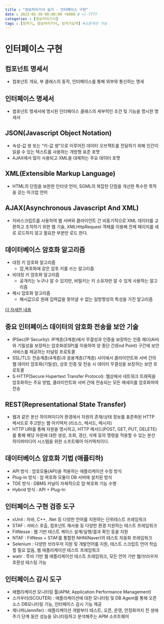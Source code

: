 ```yaml
---
title : "정보처리기사 실기 - 인터페이스 구현"
date : 2023-05-30 00:00:00 +0900 # +/-TTTT
categories : [정보처리기사]
tags : [정처기, 정보처리기사, 정처기요약] #소문자만 가능
---
```


# **인터페이스 구현**

## 컴포넌트 명세서
- 컴포넌트 개요, 부 클래스의 동작, 인터페이스를 통해 외부와 통신하는 명세

## 인터페이스 명세서
- 컴포넌트 명세서에 명시된 인터페이스 클래스의 세부적인 조건 및 기능을 명시한 명세서

## JSON(Javascript Object Notation)
- 속성-값 쌍 또는 “키-값 쌍”으로 이루어진 데이터 오브젝트를 전달하기 위해 인간이 읽을 수 있는 텍스트를 사용하는 개방형 표준 포맷
- AJAX에서 많이 사용되고 XML을 대체하는 주요 데이터 포맷

## XML(Extensible Markup Language)
- HTML의 단점을 보완한 인터넷 언어, SGML의 복잡한 단점을 개선한 특수한 목적을 갖는 마크업 언어

## AJAX(Asynchronous Javascript And XML)
- 자바스크립트를 사용하여 웹 서버와 클라이언트 간 비동기적으로 XML 데이터를 교환하고 조작하기 위한 웹 기술, XMLHttpRequest 객체를 이용해 전체 페이지를 새로 로드하지 않고 필요한 부분만 로드 한다.

## 데이터베이스 암호화 알고리즘

- 대칭 키 암호화 알고리즘
	+ 암,복호화에 같은 암호 키를 쓰는 알고리즘
- 비대칭 키 암호화 알고리즘
	+ 공개키는 누구나 알 수 있지만, 비밀키는 키 소유자만 알 수 있게 사용하는 알고리즘
- 해시 암호화 알고리즘
	+ 해시값으로 원래 입력값을 찾아낼 수 없는 일방향성의 특성을 가진 알고리즘

[더 자세한 내용](https://trulyeven.github.io/posts/%EC%86%8C%ED%94%84%ED%8A%B8%EC%9B%A8%EC%96%B4%EA%B0%9C%EB%B0%9C%EB%B3%B4%EC%95%88%EA%B5%AC%EC%B6%95/#암호-알고리즘encryption-algorithm)

## 중요 인터페이스 데이터의 암호화 전송을 보안 기술
- IPSec(IP Security): IP계층(3계층)에서 무결성과 인증을 보장하는 인증 헤더(AH)와 기밀성을 보장하는 암호화(ESP)를 이용하여 양 종단 간(End Point) 구간에 보안 서비스를 제공하는 터널링 프로토콜
- SSL/TLS: 전송계층(4계층)과 응용계층(7계층) 사이에서 클라이언트와 서버 간의 웹 데이터 암호화(기밀성), 상호 인증 및 전송 시 데이터 무결성을 보장하는 보안 프로토콜
- S-HTTP(Secure Hupertext Transfer Protocol): 웹상에서 네트워크 트래픽을 암호화하는 주요 방법, 클라이언트와 서버 간에 전송되는 모든 메세지를 암호화하여 전송

## REST(Representational State Transfer)
- 웹과 같은 분산 하이퍼미디어 환경에서 자원의 존재/상태 정보를 표준화된 HTTP 메서드로 주고받는 웹 아키텍처 (리소스, 메서드, 메시지)
- HTTP URI를 통해 자원을 명시하고, HTTP 메서드(POST, GET, PUT, DELETE)를 통해 해당 자원에 대한 생성, 조회, 갱신, 삭제 등의 명령을 적용할 수 있는 분산 하이퍼미디어 시스템을 위한 소프트웨어 아키텍처이다.

## 데이터베이스 암호화 기법 (애플티하)
- API 방식 : 암호모듈(API)을 적용하는 애플리케이션 수정 방식
- Plug-In 방식 : 암·복호화 모듈이 DB 서버에 설치된 방식
- TDE 방식 : DBMS 커널이 자체적으로 암·복호화 기능 수행
- Hybrid 방식 : API + Plug-In

## 인터페이스 구현 검증 도구
- xUnit : 자바, C++, .Net 등 다양한 언어를 지원하는 단위테스트 프레임워크
- STAF : 서비스 호출, 컴포넌트 재사용 등 다양한 환경 지원하는 테스트 프레임워크
- FitNesse : 웹 기반 테스트 케이스 설계/실행/결과 확인 등을 지원
- NTAF : FitNess + STAF를 통합한 NHN(Naver)의 테스트 자동화 프레임워크
- Selenium : 다양한 브라우저 지원 및 개발언어를 지원, 테스트 스크립트 언어 학습할 필요 없음, 웹 애플리케이션 테스트 프레임워크
- watir : 루비 기반 웹 애플리케이션 테스트 프레임워크, 모든 언어 기반 웹/브라우저 호환성 테스팅 가능

## 인터페이스 감시 도구
- 애플리케이션 모니터링 툴(APM; Application Performance Management)
- 스카우터(SCOUTER) : 애플리케이션에 대한 모니터링 및 DB Agent를 통해 오픈 소스 DB모니터링 기능, 인터페이스 감시 기능 제공
- 제니퍼(Jennifer) : 애플리케이션 개발부터 테스트, 오픈, 운영, 안정화까지 전 생애주기 단계 동안 성능을 모니터링하고 분석해주는 APM 소프트웨어
